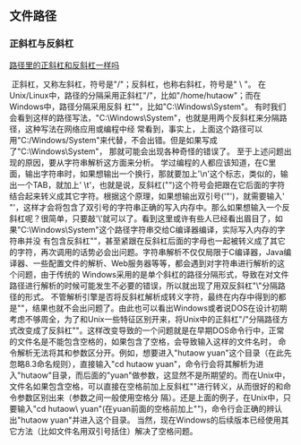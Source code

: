 ## 文件路径



### 正斜杠与反斜杠

[路径里的正斜杠和反斜杠一样吗](https://zhidao.baidu.com/question/557013141.html)

​	正斜杠，又称左斜杠，符号是"/"；反斜杠，也称右斜杠，符号是" \ "。
​	在Unix/Linux中，路径的分隔采用正斜杠"/"，比如"/home/hutaow"；而在Windows中，路径分隔采用反斜 杠"\"，比如"C:\Windows\System"。
​	有时我们会看到这样的路径写法，"C:\\Windows\\System"，也就是用两个反斜杠来分隔路径，这种写法在网络应用或编程中经 常看到，事实上，上面这个路径可以用"C:/Windows/System"来代替，不会出错。但是如果写成了"C:\Windows\System"， 那就可能会出现各种奇怪的错误了。
​	至于上述问题出现的原因，要从字符串解析这方面来分析。
​	学过编程的人都应该知道，在C里面，输出字符串时，如果想输出一个换行，那就要加上'\n'这个标志，类似的，输出一个TAB，就加上' \t'，也就是说，反斜杠("\")这个符号会把跟在它后面的字符结合起来转义成其它字符。根据这个原理，如果想输出双引号('"')，就需要输入' \"'，这样才会将包含了双引号的字符串正确的写入内存中。那么如果想输入一个反斜杠呢？很简单，只要敲'\\'就可以了。
​	看到这里或许有些人已经看出眉目了，如果"C:\Windows\System"这个路径字符串交给C编译器编译，实际写入内存的字符串并没 有包含反斜杠"\"，甚至紧跟在反斜杠后面的字母也一起被转义成了其它的字符，再次调用的话势必会出问题。
​	字符串解析不仅仅局限于C编译器，Java编译器、一些配置文件的解析、Web服务器等等，都会遇到对字符串进行解析的这个问题，由于传统的 Windows采用的是单个斜杠的路径分隔形式，导致在对文件路径进行解析的时候可能发生不必要的错误，所以就出现了用双反斜杠"\\"分隔路径的形式。 不管解析引擎是否将反斜杠解析成转义字符，最终在内存中得到的都是"\"，结果也就不会出问题了。
​	由此也可以看出Windows或者说DOS在设计初期考虑不够周全，为了和Unix一些特征区别开来，将Unix中的正斜杠"/"分隔路径方 式改变成了反斜杠"\"。这样改变导致的一个问题就是在早期DOS命令行中，正常的文件名是不能包含空格的，如果包含了空格，会导致输入这样的文件名时， 命令解析无法将其和参数区分开。例如，想要进入"hutaow yuan"这个目录（在此先忽略8.3命名规则），直接输入"cd hutaow yuan"，命令行会将其解析为进入"hutaow"目录，而后面的"yuan"做参数，这显然不是所期望的。
​	而在Unix中，文件名如果包含空格，可以直接在空格前加上反斜杠"\"进行转义，从而很好的和命令参数区别出来（参数之间一般使用空格分 隔）。还是上面的例子，在Unix中，只要输入"cd hutaow\ yuan"(在yuan前面的空格前加上"\")，命令行会正确的辨认出"hutaow yuan"并进入这个目录。
当然，现在Windows的后续版本已经使用其它方法（比如文件名用双引号括住）解决了空格问题。
